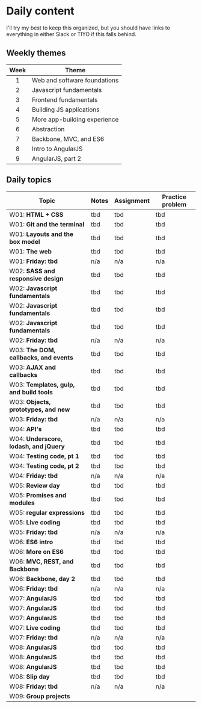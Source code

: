 # Daily content

I'll try my best to keep this organized, but you should have links to everything in either Slack or TIYO if this falls behind.


## Weekly themes

| Week  | Theme                         |
|:-----:|-------------------------------|
| 1     | Web and software foundations  |
| 2     | Javascript fundamentals       |
| 3     | Frontend fundamentals         |
| 4     | Building JS applications      |
| 5     | More app-building experience  |
| 6     | Abstraction                   |
| 7     | Backbone, MVC, and ES6        |
| 8     | Intro to AngularJS            |
| 9     | AngularJS, part 2             |

## Daily topics

| Topic                                     | Notes     | Assignment    | Practice problem  |
|-------------------------------------------|-----------|---------------|-------------------|
| W01: **HTML + CSS**                       | tbd       | tbd           | tbd               |
| W01: **Git and the terminal**             | tbd       | tbd           | tbd               |
| W01: **Layouts and the box model**        | tbd       | tbd           | tbd               |
| W01: **The web**                          | tbd       | tbd           | tbd               |
| W01: **Friday: tbd**                      | n/a       | n/a           | n/a               |
| W02: **SASS and responsive design**       | tbd       | tbd           | tbd               |
| W02: **Javascript fundamentals**          | tbd       | tbd           | tbd               |
| W02: **Javascript fundamentals**          | tbd       | tbd           | tbd               |
| W02: **Javascript fundamentals**          | tbd       | tbd           | tbd               |
| W02: **Friday: tbd**                      | n/a       | n/a           | n/a               |
| W03: **The DOM, callbacks, and events**   | tbd       | tbd           | tbd               |
| W03: **AJAX and callbacks**               | tbd       | tbd           | tbd               |
| W03: **Templates, gulp, and build tools** | tbd       | tbd           | tbd               |
| W03: **Objects, prototypes, and new**     | tbd       | tbd           | tbd               |
| W03: **Friday: tbd**                      | n/a       | n/a           | n/a               |
| W04: **API's**                            | tbd       | tbd           | tbd               |
| W04: **Underscore, lodash, and jQuery**   | tbd       | tbd           | tbd               |
| W04: **Testing code, pt 1**               | tbd       | tbd           | tbd               |
| W04: **Testing code, pt 2**               | tbd       | tbd           | tbd               |
| W04: **Friday: tbd**                      | n/a       | n/a           | n/a               |
| W05: **Review day**                       | tbd       | tbd           | tbd               |
| W05: **Promises and modules**             | tbd       | tbd           | tbd               |
| W05: **regular expressions**              | tbd       | tbd           | tbd               |
| W05: **Live coding**                      | tbd       | tbd           | tbd               |
| W05: **Friday: tbd**                      | n/a       | n/a           | n/a               |
| W06: **ES6 intro**                        | tbd       | tbd           | tbd               |
| W06: **More on ES6**                      | tbd       | tbd           | tbd               |
| W06: **MVC, REST, and Backbone**          | tbd       | tbd           | tbd               |
| W06: **Backbone, day 2**                  | tbd       | tbd           | tbd               |
| W06: **Friday: tbd**                      | n/a       | n/a           | n/a               |
| W07: **AngularJS**                        | tbd       | tbd           | tbd               |
| W07: **AngularJS**                        | tbd       | tbd           | tbd               |
| W07: **AngularJS**                        | tbd       | tbd           | tbd               |
| W07: **Live coding**                      | tbd       | tbd           | tbd               |
| W07: **Friday: tbd**                      | n/a       | n/a           | n/a               |
| W08: **AngularJS**                        | tbd       | tbd           | tbd               |
| W08: **AngularJS**                        | tbd       | tbd           | tbd               |
| W08: **AngularJS**                        | tbd       | tbd           | tbd               |
| W08: **Slip day**                         | tbd       | tbd           | tbd               |
| W08: **Friday: tbd**                      | n/a       | n/a           | n/a               |
| W09: **Group projects**                   |           |               |                   |

